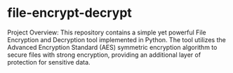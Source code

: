 # file-encrypt-decrypt
Project Overview: This repository contains a simple yet powerful File Encryption and Decryption tool implemented in Python. The tool utilizes the Advanced Encryption Standard (AES) symmetric encryption algorithm to secure files with strong encryption, providing an additional layer of protection for sensitive data.
